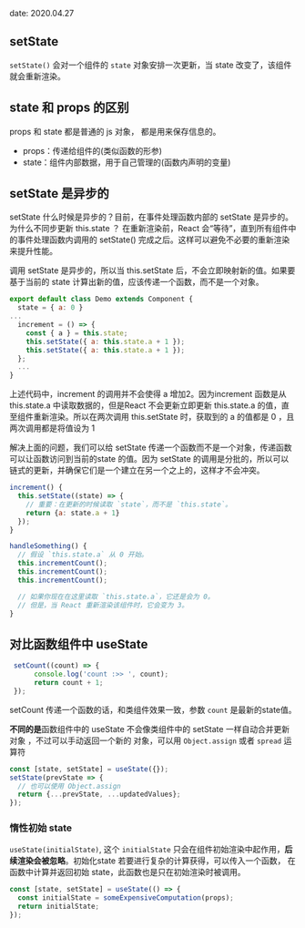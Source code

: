 date: 2020.04.27

## setState 

`setState()` 会对一个组件的 `state` 对象安排一次更新，当 state 改变了，该组件就会重新渲染。

## state 和 props 的区别

props 和 state 都是普通的 js 对象， 都是用来保存信息的。
- props：传递给组件的(类似函数的形参)
- state：组件内部数据，用于自己管理的(函数内声明的变量)

## setState 是异步的

setState 什么时候是异步的？目前，在事件处理函数内部的 setState 是异步的。为什么不同步更新 this.state ？ 在重新渲染前，React 会“等待”，直到所有组件中的事件处理函数内调用的 setState() 完成之后。这样可以避免不必要的重新渲染来提升性能。

调用 setState 是异步的，所以当 this.setState 后，不会立即映射新的值。如果要基于当前的 state 计算出新的值，应该传递一个函数，而不是一个对象。

```js
export default class Demo extends Component {
  state = { a: 0 }
...
  increment = () => {
    const { a } = this.state;
    this.setState({ a: this.state.a + 1 });
    this.setState({ a: this.state.a + 1 });
  };
  ...
}
```

上述代码中，increment 的调用并不会使得 a 增加2。因为increment 函数是从 this.state.a 中读取数据的，但是React 不会更新立即更新 this.state.a 的值，直至组件重新渲染。所以在两次调用 this.setState 时，获取到的 a 的值都是 0 ，且两次调用都是将值设为 1

解决上面的问题，我们可以给 setState 传递一个函数而不是一个对象，传递函数可以让函数访问到当前的state 的值。因为 setState 的调用是分批的，所以可以链式的更新，并确保它们是一个建立在另一个之上的，这样才不会冲突。

```js
increment() {
  this.setState((state) => {
    // 重要：在更新的时候读取 `state`，而不是 `this.state`。
    return {a: state.a + 1}
  });
}

handleSomething() {
  // 假设 `this.state.a` 从 0 开始。
  this.incrementCount();
  this.incrementCount();
  this.incrementCount();

  // 如果你现在在这里读取 `this.state.a`，它还是会为 0。
  // 但是，当 React 重新渲染该组件时，它会变为 3。
}

```

## 对比函数组件中 useState

```js
 setCount((count) => {
      console.log('count :>> ', count);
      return count + 1;
 });
```

setCount 传递一个函数的话，和类组件效果一致，参数 `count` 是最新的state值。

**不同的是**函数组件中的 useState 不会像类组件中的 setState 一样自动合并更新对象 ，不过可以手动返回一个新的 对象，可以用 `Object.assign`  或者 `spread` 运算符

```js
const [state, setState] = useState({});
setState(prevState => {
  // 也可以使用 Object.assign
  return {...prevState, ...updatedValues};
});
```

### 惰性初始 state

`useState(initialState)`, 这个 `initialState` 只会在组件初始渲染中起作用，**后续渲染会被忽略**。初始化state 若要进行复杂的计算获得，可以传入一个函数， 在函数中计算并返回初始 state，此函数也是只在初始渲染时被调用。 

```js
const [state, setState] = useState(() => {
  const initialState = someExpensiveComputation(props);
  return initialState;
});
```